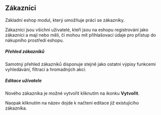 ## Zákazníci

Základní eshop modul, který umožňuje práci se zákazníky. 

Zákazníci jsou všichni uživatelé, kteří jsou na eshopu registrováni jako zákazníci a mají nebo měli, či mohou mít přihlašovací údaje pro přístup do nákupního prostředí eshopu.


##### Přehled zákazníků

Samotný přehled zákazníků disponuje stejně jako ostatní výpisy funkcemi vyhledávání, filtrací a hromadných akcí.


##### Editace uživatele

Nového zákazníka je možné vytvořit kliknutím na ikonku **Vytvořit**. 

Naopak kliknutím na název dojde k načtení editace již existujícího zákazníka.

